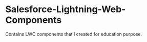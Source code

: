 # Salesforce-Lightning-Web-Components

Contains LWC components that I created for education purpose.
